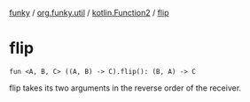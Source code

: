 [funky](../../index.md) / [org.funky.util](../index.md) / [kotlin.Function2](index.md) / [flip](.)

# flip

`fun <A, B, C> ((A, B) -> C).flip(): (B, A) -> C`

flip takes its two arguments in the reverse order of the receiver.

